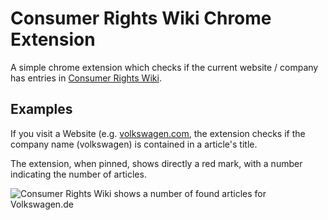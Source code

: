 # Consumer Rights Wiki Chrome Extension

A simple chrome extension which checks if the current website / company has 
entries in [Consumer Rights Wiki](https://consumerrights.wiki).

## Examples
If you visit a Website (e.g. [volkswagen.com](https://volkswagen.com), the 
extension checks if the company name (volkswagen) is contained in a article's title.

The extension, when pinned, shows directly a red mark, with a number indicating the number of articles.

![Consumer Rights Wiki shows a number of found articles for Volkswagen.de](Documentation/Images/crw-Example-VW.png)

